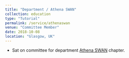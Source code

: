 ```yaml
---
title: "Department / Athena SWAN"
collection: education
type: "Tutorial"
permalink: /service/athenaswan
venue: "Committee Member"
date: 2018-10-08
location: "Glasgow, UK"
---
```


<ul>
<li>Sat on committee for department <a href="https://www.ecu.ac.uk/equality-charters/athena-swan/">Athena SWAN</a> chapter.</li>
</ul>
